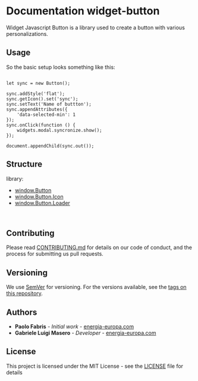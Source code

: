 # Documentation widget-button

Widget Javascript Button is a library used to create a button with various personalizations.

## Usage

So the basic setup looks something like this:

```

let sync = new Button();

sync.addStyle('flat');
sync.getIcon().set('sync');
sync.setText('Name of buttton');
sync.appendAttributes({
    'data-selected-min': 1
});
sync.onClick(function () {
    widgets.modal.syncronize.show();
});

document.appendChild(sync.out());

```

## Structure

library:
- [window.Button](https://github.com/energia-source/widget-button/tree/main/lib)
- [window.Button.Icon](https://github.com/energia-source/widget-button/tree/main/lib)
- [window.Button.Loader](https://github.com/energia-source/widget-button/tree/main/lib)

<br>

## Contributing

Please read [CONTRIBUTING.md](https://github.com/energia-source/widget-button/blob/main/CONTRIBUTING.md) for details on our code of conduct, and the process for submitting us pull requests.

## Versioning

We use [SemVer](https://semver.org/) for versioning. For the versions available, see the [tags on this repository](https://github.com/energia-source/widget-button/tags). 

## Authors

* **Paolo Fabris** - *Initial work* - [energia-europa.com](https://www.energia-europa.com/)
* **Gabriele Luigi Masero** - *Developer* - [energia-europa.com](https://www.energia-europa.com/)

## License

This project is licensed under the MIT License - see the [LICENSE](LICENSE) file for details